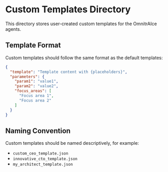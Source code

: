 # Custom Templates Directory

This directory stores user-created custom templates for the OmnitrAIce agents.

## Template Format

Custom templates should follow the same format as the default templates:

```json
{
  "template": "Template content with {placeholders}",
  "parameters": {
    "param1": "value1",
    "param2": "value2",
    "focus_areas": [
      "Focus area 1",
      "Focus area 2"
    ]
  }
}
```

## Naming Convention

Custom templates should be named descriptively, for example:
- `custom_ceo_template.json`
- `innovative_cto_template.json`
- `my_architect_template.json`
